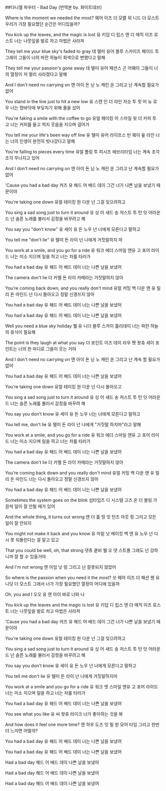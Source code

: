 ##다니엘 파우터 - Bad Day (번역본 by. 화이트데브)

Where is the moment we needed the most?
웨어 이즈 더 모멭 위 니드 더 모스트
우리가 가장 필요했던 순간은 어디있을까?

You kick up the leaves, and the magic is lost
유 키덥 디 립스 앤 더 매직 이즈 로스트
너는 나뭇잎을 발로 차고 마법은 사라져

They tell me your blue sky's faded to gray
데 텔미 유어 블루 스카이즈 페이드 투 그레이
그들이 너의 파란 하늘이 회색으로 변했다고 말해

They tell me your passion's gone away
데 텔미 유어 패션스 곤 어웨이
그들이 너의 열정이 저 멀리 사라졌다고 말해

And I don't need no carrying on
앤 아이 돈 닏 노 캐린 온 
그리고 난 계속할 필요가 없어

You stand in the line just to hit a new low
유 스탠 인 더 라인 저슷 투 힛 어 뉴 로우
너는 땅바닥에 부딪치기 위해 줄을 섰어

You're faking a smile with the coffee to go
유얼 패이킹 어 스마일 윗 더 커피 투 고
너는 커피를 들고 억지 웃음을 지으며 걸어가

You tell me your life's been way off line
유 텔미 유어 라이프스 빈 웨이 옾 라인
너는 너의 인생이 완전히 빗나갔다고 말해

You're falling to pieces every time
유얼 폴링 투 피시즈 에브리타임
너는 계속 조각조각 무너지고 있어

And I don't need no carrying on
앤 아이 돈 닏 노 캐린 온
그리고 난 계속할 필요가 없어

'Cause you had a bad day
커즈 유 해드 어 배드 데이
그건 너가 나쁜 날을 보냈기 때문이야

You're taking one down
유얼 테이킹 원 다운
넌 그걸 잊으려하고

You sing a sad song just to turn it around
유 싱 어 새드 송 저스트 투 턴 잇 어라운드
넌 슬픈 노래를 불러서 감정을 바꾸려고 해

You say you "don't know"
유 세이 유 돈 노우
넌 너에게 모른다고 말하고

You tell me "don't lie"
유 텔미 돈 라이
넌 나에게 거짓말하지 마

You work at a smile, and you go for a ride
유 워크 에더 스마일 앤유 고 포어 라이드
너는 미소 지으며 일을 하고 너는 차를 타러가

You had a bad day
유 해드 어 배드 데이
너는 나쁜 날을 보냈어

The camera don't lie
더 카멜 돈 라이
카메라는 거짓말하지 않아

You're coming back down, and you really don't mind
유얼 커밍 백 다운 앤 유 릴리 돈 마인드
넌 다시 돌아오고 정말 신경쓰지 않아

You had a bad day
유 해드 어 배드 데이
너는 나쁜 날을 보냈어

You had a bad day
유 해드 어 배드 데이
너는 나쁜 날을 보냈어

Well you need a blue sky holiday
웰 유 니더 블루 스카이 홀리데이
너는 파란 하늘의 휴식이 필요해

The point is they laugh at what you say
더 포인트 이즈 데이 라우 펫 왓츄 세이
포인트는 너의 한 마디로 그들이 웃는 거야

And I don't need no carrying on
앤 아이 돈 닏 노 캐린 온
그리고 난 계속 할 필요가 없어

You had a bad day
유 해드 어 배드 데이
너는 나쁜 날을 보냈어

You're taking one down
유얼 테이킹 원 다운
넌 다시 돌아오고

You sing a sad song just to turn it around
유 싱 어 새드 송 저스트 투 턴 잇 어라운드
너는 슬픈 노래를 불러서 감정을 바꾸려 해

You say you don't know
유 세이 유 돈 노우
너는 너에게 모른다고 말하고

You tell me, don't lie
유 텔미 돈 라이
넌 나에게 "거짓말 하지마"라고 말해

You work at a smile, and you go for a ride
유 워크 에더 스마일 앤유 고 포어 라이드
너는 미소 지으며 일을 하고 너는 차를 타러가

You had a bad day
유 해드 어 배드 데이
너는 나쁜 날을 보냈어

The camera don't lie
더 카멜 돈 라이
카메라는 거짓말하지 않아

You're coming back down and you really don't mind
유얼 커밍 백 다운 앤 유 릴리 돈 마인드
너는 다시 돌아오고 정말 신경쓰지 않아

You had a bad day
유 해드 어 배드 데이
너는 나쁜 날을 보냈어

Sometimes the system goes on the blink
섬타임즈 디 시스템 고즈 온 더 블링
가끔씩 일이 잘 안될 때가 있어

And the whole thing, it turns out wrong
앤 더 홀 띵 잇 턴즈 아웃 렁
그리고 모든 일이 잘 안되지

You might not make it back and you know
유 마잍 낫 메이킷 백 앤 유 노우
넌 다시 못 되돌린다는 걸 알고 있고

That you could be well, oh, that strong
댓츄 쿧비 웰 오 댓 스트롱
 그래도 넌 강하니까 잘 할 수 있을거야

And I'm not wrong
앤 아임 낫 렁
그리고 난 잘못되지 않았어

So where is the passion when you need it the most?
쏘 웨어 이즈 더 패션 웬 유 니딧 더 모스트
그래서 너가 가장 필요했던 열정이 어디에 있을까

Oh, you and I
오오 유 앤 아이
바로 너와 나

You kick up the leaves and the magic is lost
유 키덥 디 립스 앤 더 매직 이즈 로스트
너는 나뭇잎을 발로 차고 마법은 사라져

'Cause you had a bad day
커즈 유 해드 어 배드 데이
그건 너가 나쁜 날을 보냈기 때문이야

You're taking one down
유얼 테이킹 원 다운
넌 그걸 잊으려하고

You sing a sad song just to turn it around
유 싱 어 새드 송 저스트 투 턴 잇 어라운드
넌 슬픈 노래를 불러서 감정을 바꾸려고 해

You say you don't know
유 세이 유 돈 노우
넌 너에게 모른다고 말하고

You tell me don't lie
유 텔미 돈 라이
넌 나에게 거짓말하지마

You work at a smile and you go for a ride
유 워크 엣 스마일 앤유 고 포어 라이드
너는 미소 지으며 일을 하고 너는 차를 타러가

You had a bad day
유 해드 어 배드 데이
너는 나쁜 날을 보냈어

You see what you like
유 씨 왓츄 라이크
너가 좋아하는 것을 봐

And how does it feel one more time?
앤 하우 도즈 잇 필 원 모어 타임
그리고 한번 더 느끼면 어떨까?

You had a bad day
유 해드 어 배드 데이
너는 나쁜 날을 보냈어

You had a bad day
유 해드 어 배드 데이
너는 나쁜 날을 보냈어

Had a bad day
해드 어 배드 데이
나쁜 날을 보냈어

Had a bad day
해드 어 배드 데이
나쁜 날을 보냈어

Had a bad day
해드 어 배드 데이
나쁜 날을 보냈어